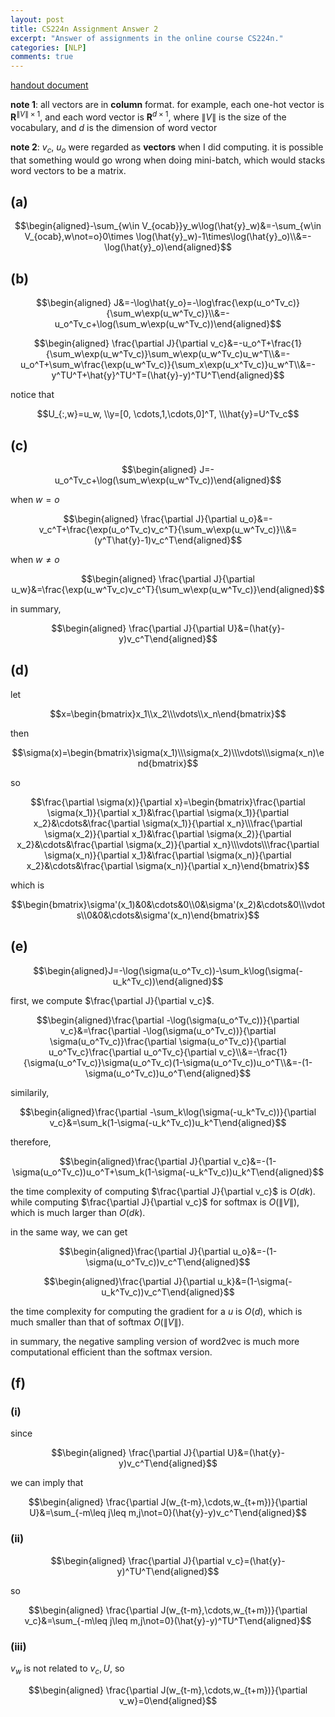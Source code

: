 ```yaml
---
layout: post
title: CS224n Assignment Answer 2
excerpt: "Answer of assignments in the online course CS224n."
categories: [NLP]
comments: true
---
```


[handout document](https://web.stanford.edu/class/cs224n/assignments/a2.pdf)

**note 1**: all vectors are in **column** format. for example, each one-hot vector is $\mathbf{R}^{\|V\|\times 1}$, and each word vector is $\mathbf{R}^{d\times 1}$, where $\|V\|$ is the size of the vocabulary, and $d$ is the dimension of word vector

**note 2**: $v_c$, $u_o$ were regarded as **vectors** when I did computing. it is possible that something would go wrong when doing mini-batch, which would stacks word vectors to be a matrix.

## (a)

$$\begin{aligned}-\sum_{w\in V_{ocab}}y_w\log(\hat{y}_w)&=-\sum_{w\in V_{ocab},w\not=o}0\times \log(\hat{y}_w)-1\times\log(\hat{y}_o)\\&=-\log(\hat{y}_o)\end{aligned}$$

## (b)

$$\begin{aligned}
J&=-\log\hat{y_o}=-\log\frac{\exp(u_o^Tv_c)}{\sum_w\exp(u_w^Tv_c)}\\&=-u_o^Tv_c+\log(\sum_w\exp(u_w^Tv_c))\end{aligned}$$

$$\begin{aligned}
\frac{\partial J}{\partial v_c}&=-u_o^T+\frac{1}{\sum_w\exp(u_w^Tv_c)}\sum_w\exp(u_w^Tv_c)u_w^T\\&=-u_o^T+\sum_w\frac{\exp(u_w^Tv_c)}{\sum_x\exp(u_x^Tv_c)}u_w^T\\&=-y^TU^T+\hat{y}^TU^T=(\hat{y}-y)^TU^T\end{aligned}$$

notice that 

$$U_{:,w}=u_w, \\y=[0, \cdots,1,\cdots,0]^T, \\\hat{y}=U^Tv_c$$

## (c)

$$\begin{aligned}
J=-u_o^Tv_c+\log(\sum_w\exp(u_w^Tv_c))\end{aligned}$$

when $w=o$

$$\begin{aligned}
\frac{\partial J}{\partial u_o}&=-v_c^T+\frac{\exp(u_o^Tv_c)v_c^T}{\sum_w\exp(u_w^Tv_c)}\\&=(y^T\hat{y}-1)v_c^T\end{aligned}$$

when $w\not=o$

$$\begin{aligned}
\frac{\partial J}{\partial u_w}&=\frac{\exp(u_w^Tv_c)v_c^T}{\sum_w\exp(u_w^Tv_c)}\end{aligned}$$

in summary,

$$\begin{aligned}
\frac{\partial J}{\partial U}&=(\hat{y}-y)v_c^T\end{aligned}$$

## (d)

let

$$x=\begin{bmatrix}x_1\\x_2\\\vdots\\x_n\end{bmatrix}$$

then

$$\sigma(x)=\begin{bmatrix}\sigma(x_1)\\\sigma(x_2)\\\vdots\\\sigma(x_n)\end{bmatrix}$$

so

$$\frac{\partial \sigma(x)}{\partial x}=\begin{bmatrix}\frac{\partial \sigma(x_1)}{\partial x_1}&\frac{\partial \sigma(x_1)}{\partial x_2}&\cdots&\frac{\partial \sigma(x_1)}{\partial x_n}\\\frac{\partial \sigma(x_2)}{\partial x_1}&\frac{\partial \sigma(x_2)}{\partial x_2}&\cdots&\frac{\partial \sigma(x_2)}{\partial x_n}\\\vdots\\\frac{\partial \sigma(x_n)}{\partial x_1}&\frac{\partial \sigma(x_n)}{\partial x_2}&\cdots&\frac{\partial \sigma(x_n)}{\partial x_n}\end{bmatrix}$$

which is

$$\begin{bmatrix}\sigma'(x_1)&0&\cdots&0\\0&\sigma'(x_2)&\cdots&0\\\vdots\\0&0&\cdots&\sigma'(x_n)\end{bmatrix}$$

## (e)

$$\begin{aligned}J=-\log(\sigma(u_o^Tv_c))-\sum_k\log(\sigma(-u_k^Tv_c))\end{aligned}$$

first, we compute $\frac{\partial J}{\partial v_c}$. 

$$\begin{aligned}\frac{\partial -\log(\sigma(u_o^Tv_c))}{\partial v_c}&=\frac{\partial -\log(\sigma(u_o^Tv_c))}{\partial \sigma(u_o^Tv_c)}\frac{\partial \sigma(u_o^Tv_c)}{\partial u_o^Tv_c}\frac{\partial u_o^Tv_c}{\partial v_c}\\&=-\frac{1}{\sigma(u_o^Tv_c)}\sigma(u_o^Tv_c)(1-\sigma(u_o^Tv_c))u_o^T\\&=-(1-\sigma(u_o^Tv_c))u_o^T\end{aligned}$$

similarily,

$$\begin{aligned}\frac{\partial -\sum_k\log(\sigma(-u_k^Tv_c))}{\partial v_c}&=\sum_k(1-\sigma(-u_k^Tv_c))u_k^T\end{aligned}$$

therefore,

$$\begin{aligned}\frac{\partial J}{\partial v_c}&=-(1-\sigma(u_o^Tv_c))u_o^T+\sum_k(1-\sigma(-u_k^Tv_c))u_k^T\end{aligned}$$

the time complexity of computing $\frac{\partial J}{\partial v_c}$ is $O(dk)$. while computing $\frac{\partial J}{\partial v_c}$ for softmax is $O(\|V\|)$, which is much larger than $O(dk)$.

in the same way, we can get

$$\begin{aligned}\frac{\partial J}{\partial u_o}&=-(1-\sigma(u_o^Tv_c))v_c^T\end{aligned}$$

$$\begin{aligned}\frac{\partial J}{\partial u_k}&=(1-\sigma(-u_k^Tv_c))v_c^T\end{aligned}$$

the time complexity for computing the gradient for a $u$ is $O(d)$, which is much smaller than that of softmax $O(\|V\|)$.

in summary, the negative sampling version of word2vec is much more computational efficient than the softmax version.

## (f)

### (i)

since

$$\begin{aligned}
\frac{\partial J}{\partial U}&=(\hat{y}-y)v_c^T\end{aligned}$$

we can imply that

$$\begin{aligned}
\frac{\partial J(w_{t-m},\cdots,w_{t+m})}{\partial U}&=\sum_{-m\leq j\leq m,j\not=0}(\hat{y}-y)v_c^T\end{aligned}$$

### (ii)

$$\begin{aligned}
\frac{\partial J}{\partial v_c}=(\hat{y}-y)^TU^T\end{aligned}$$

so

$$\begin{aligned}
\frac{\partial J(w_{t-m},\cdots,w_{t+m})}{\partial v_c}&=\sum_{-m\leq j\leq m,j\not=0}(\hat{y}-y)^TU^T\end{aligned}$$

### (iii)

$v_w$ is not related to $v_c, U$, so

$$\begin{aligned}
\frac{\partial J(w_{t-m},\cdots,w_{t+m})}{\partial v_w}=0\end{aligned}$$